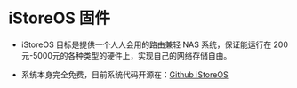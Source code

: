 # iStoreOS 固件

* iStoreOS 目标是提供一个人人会用的路由兼轻 NAS 系统，保证能运行在 200元-5000元的各种类型的硬件上，实现自己的网络存储自由。

* 系统本身完全免费，目前系统代码开源在：[Github iStoreOS](https://www.github.com/istoreos/istoreos)
